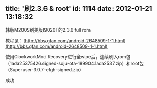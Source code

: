 title: '刷2.3.6 & root'
id: 1114
date: 2012-01-21 13:18:32
---

韩版M200S刷美版I9020T的2.3.6 full rom

教程见：[http://bbs.gfan.com/android-2648509-1-1.html](http://bbs.gfan.com/android-2648509-1-1.html)

使用ClockworkMod Recovery进行全wipe后，连续刷入rom包（1ada25375426.signed-soju-ota-189904.1ada2537.zip）和root包（Superuser-3.0.7-efgh-signed.zip）

成功